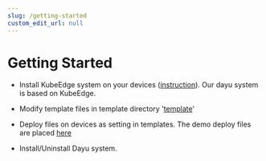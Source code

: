 ```yaml
---
slug: /getting-started
custom_edit_url: null
---
```


# Getting Started

- Install KubeEdge system on your devices ([instruction](https://box.nju.edu.cn/f/63e12c4ea0794718b16c/)). Our dayu system is based on KubeEdge.

- Modify template files in template directory '[template](https://github.com/dayu-autostreamer/dayu/tree/main/template)'

- Deploy files on devices as setting in templates. The demo deploy files are placed [here](https://box.nju.edu.cn/d/0dcaabb5362c4dfc8008/)

- Install/Uninstall Dayu system.

